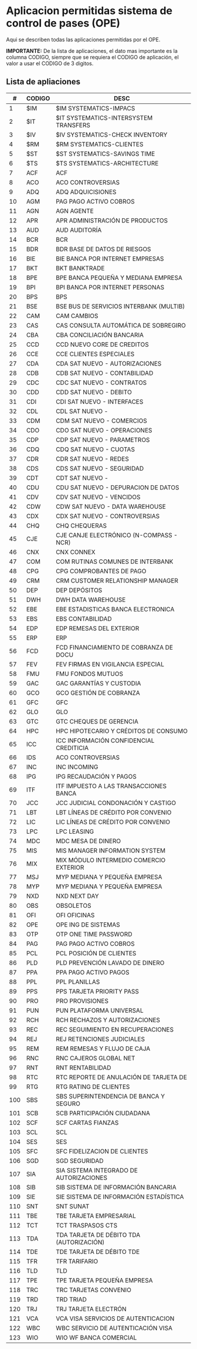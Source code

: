 # Aplicacion permitidas sistema de control de pases (OPE)
Aqui se describen todas las aplicaciones permitidas por el OPE.

<div class="important">
<b>IMPORTANTE:</b>
De la lista de aplicaciones,  el dato mas importante es la columna CODIGO, siempre que se requiera el CODIGO de aplicación, el valor a usar el CODIGO de 3 digitos.
</div>

## Lista de apliaciones
| #   |CODIGO| DESC                                           |
|-----|------|-----------------------------------------------|
| 1   | $IM  | $IM SYSTEMATICS-IMPACS                        |
| 2   | $IT  | $IT SYSTEMATICS-INTERSYSTEM TRANSFERS        |
| 3   | $IV  | $IV SYSTEMATICS-CHECK INVENTORY              |
| 4   | $RM  | $RM SYSTEMATICS-CLIENTES                      |
| 5   | $ST  | $ST SYSTEMATICS-SAVINGS TIME                  |
| 6   | $TS  | $TS SYSTEMATICS-ARCHITECTURE                  |
| 7   | ACF  | ACF                                           |
| 8   | ACO  | ACO CONTROVERSIAS                             |
| 9   | ADQ  | ADQ ADQUICISIONES                             |
| 10  | AGM  | PAG PAGO ACTIVO COBROS                         |
| 11  | AGN  | AGN AGENTE                                    |
| 12  | APR  | APR ADMINISTRACIÓN DE PRODUCTOS               |
| 13  | AUD  | AUD AUDITORÍA                                 |
| 14  | BCR  | BCR                                           |
| 15  | BDR  | BDR BASE DE DATOS DE RIESGOS                  |
| 16  | BIE  | BIE BANCA POR INTERNET EMPRESAS               |
| 17  | BKT  | BKT BANKTRADE                                 |
| 18  | BPE  | BPE BANCA PEQUEÑA Y MEDIANA EMPRESA          |
| 19  | BPI  | BPI BANCA POR INTERNET PERSONAS               |
| 20  | BPS  | BPS                                           |
| 21  | BSE  | BSE BUS DE SERVICIOS INTERBANK (MULTIB)      |
| 22  | CAM  | CAM CAMBIOS                                   |
| 23  | CAS  | CAS CONSULTA AUTOMÁTICA DE SOBREGIRO         |
| 24  | CBA  | CBA CONCILIACIÓN BANCARIA                     |
| 25  | CCD  | CCD NUEVO CORE DE CREDITOS                     |
| 26  | CCE  | CCE CLIENTES ESPECIALES                        |
| 27  | CDA  | CDA SAT NUEVO - AUTORIZACIONES                |
| 28  | CDB  | CDB SAT NUEVO - CONTABILIDAD                  |
| 29  | CDC  | CDC SAT NUEVO - CONTRATOS                      |
| 30  | CDD  | CDD SAT NUEVO - DEBITO                         |
| 31  | CDI  | CDI SAT NUEVO - INTERFACES                     |
| 32  | CDL  | CDL SAT NUEVO -                                |
| 33  | CDM  | CDM SAT NUEVO - COMERCIOS                      |
| 34  | CDO  | CDO SAT NUEVO - OPERACIONES                    |
| 35  | CDP  | CDP SAT NUEVO - PARAMETROS                     |
| 36  | CDQ  | CDQ SAT NUEVO - CUOTAS                          |
| 37  | CDR  | CDR SAT NUEVO - REDES                            |
| 38  | CDS  | CDS SAT NUEVO - SEGURIDAD                        |
| 39  | CDT  | CDT SAT NUEVO -                                  |
| 40  | CDU  | CDU SAT NUEVO - DEPURACION DE DATOS             |
| 41  | CDV  | CDV SAT NUEVO - VENCIDOS                         |
| 42  | CDW  | CDW SAT NUEVO - DATA WAREHOUSE                  |
| 43  | CDX  | CDX SAT NUEVO - CONTROVERSIAS                   |
| 44  | CHQ  | CHQ CHEQUERAS                                   |
| 45  | CJE  | CJE CANJE ELECTRÓNICO (N-COMPASS - NCR)        |
| 46  | CNX  | CNX CONNEX                                      |
| 47  | COM  | COM RUTINAS COMUNES DE INTERBANK               |
| 48  | CPG  | CPG COMPROBANTES DE PAGO                        |
| 49  | CRM  | CRM CUSTOMER RELATIONSHIP MANAGER              |
| 50  | DEP  | DEP DEPÓSITOS                                   |
| 51  | DWH  | DWH DATA WAREHOUSE                              |
| 52  | EBE  | EBE ESTADISTICAS BANCA ELECTRONICA             |
| 53  | EBS  | EBS CONTABILIDAD                                |
| 54  | EDP  | EDP REMESAS DEL EXTERIOR                        |
| 55  | ERP  | ERP                                             |
| 56  | FCD  | FCD FINANCIAMIENTO DE COBRANZA DE DOCU          |
| 57  | FEV  | FEV FIRMAS EN VIGILANCIA ESPECIAL              |
| 58  | FMU  | FMU FONDOS MUTUOS                               |
| 59  | GAC  | GAC GARANTÍAS Y CUSTODIA                        |
| 60  | GCO  | GCO GESTIÓN DE COBRANZA                          |
| 61  | GFC  | GFC                                             |
| 62  | GLO  | GLO                                             |
| 63  | GTC  | GTC CHEQUES DE GERENCIA                           |
| 64  | HPC  | HPC HIPOTECARIO Y CRÉDITOS DE CONSUMO            |
| 65  | ICC  | ICC INFORMACIÓN CONFIDENCIAL CREDITICIA          |
| 66  | IDS  | ACO CONTROVERSIAS                                |
| 67  | INC  | INC INCOMING                                     |
| 68  | IPG  | IPG RECAUDACIÓN Y PAGOS                          |
| 69  | ITF  | ITF IMPUESTO A LAS TRANSACCIONES BANCA           |
| 70  | JCC  | JCC JUDICIAL CONDONACIÓN Y CASTIGO               |
| 71  | LBT  | LBT LÍNEAS DE CRÉDITO POR CONVENIO              |
| 72  | LIC  | LIC LÍNEAS DE CRÉDITO POR CONVENIO              |
| 73  | LPC  | LPC LEASING                                     |
| 74  | MDC  | MDC MESA DE DINERO                               |
| 75  | MIS  | MIS MANAGER INFORMATION SYSTEM                   |
| 76  | MIX  | MIX MÓDULO INTERMEDIO COMERCIO EXTERIOR         |
| 77  | MSJ  | MYP MEDIANA Y PEQUEÑA EMPRESA                    |
| 78  | MYP  | MYP MEDIANA Y PEQUEÑA EMPRESA                    |
| 79  | NXD  | NXD NEXT DAY                                     |
| 80  | OBS  | OBSOLETOS                                       |
| 81  | OFI  | OFI OFICINAS                                     |
| 82  | OPE  | OPE ING DE SISTEMAS                               |
| 83  | OTP  | OTP ONE TIME PASSWORD                             |
| 84  | PAG  | PAG PAGO ACTIVO COBROS                             |
| 85  | PCL  | PCL POSICIÓN DE CLIENTES                           |
| 86  | PLD  | PLD PREVENCIÓN LAVADO DE DINERO                   |
| 87  | PPA  | PPA PAGO ACTIVO PAGOS                              |
| 88  | PPL  | PPL PLANILLAS                                     |
| 89  | PPS  | PPS TARJETA PRIORITY PASS                           |
| 90  | PRO  | PRO PROVISIONES                                   |
| 91  | PUN  | PUN PLATAFORMA UNIVERSAL                            |
| 92  | RCH  | RCH RECHAZOS Y AUTORIZACIONES                      |
| 93  | REC  | REC SEGUIMIENTO EN RECUPERACIONES                   |
| 94  | REJ  | REJ RETENCIONES JUDICIALES                          |
| 95  | REM  | REM REMESAS Y FLUJO DE CAJA                          |
| 96  | RNC  | RNC CAJEROS GLOBAL NET                               |
| 97  | RNT  | RNT RENTABILIDAD                                     |
| 98  | RTC  | RTC REPORTE DE ANULACIÓN DE TARJETA DE               |
| 99  | RTG  | RTG RATING DE CLIENTES                                |
| 100 | SBS  | SBS SUPERINTENDENCIA DE BANCA Y SEGURO               |
| 101 | SCB  | SCB PARTICIPACIÓN CIUDADANA                          |
| 102 | SCF  | SCF CARTAS FIANZAS                                    |
| 103 | SCL  | SCL                                                   |
| 104 | SES  | SES                                                   |
| 105 | SFC  | SFC FIDELIZACION DE CLIENTES                          |
| 106 | SGD  | SGD SEGURIDAD                                         |
| 107 | SIA  | SIA SISTEMA INTEGRADO DE AUTORIZACIONES              |
| 108 | SIB  | SIB SISTEMA DE INFORMACIÓN BANCARIA                  |
| 109 | SIE  | SIE SISTEMA DE INFORMACIÓN ESTADÍSTICA               |
| 110 | SNT  | SNT SUNAT                                            |
| 111 | TBE  | TBE TARJETA EMPRESARIAL                               |
| 112 | TCT  | TCT TRASPASOS CTS                                     |
| 113 | TDA  | TDA TARJETA DE DÉBITO TDA (AUTORIZACIÓN)             |
| 114 | TDE  | TDE TARJETA DE DÉBITO TDE                             |
| 115 | TFR  | TFR TARIFARIO                                         |
| 116 | TLD  | TLD                                                   |
| 117 | TPE  | TPE TARJETA PEQUEÑA EMPRESA                            |
| 118 | TRC  | TRC TARJETAS CONVENIO                                  |
| 119 | TRD  | TRD TRIAD                                             |
| 120 | TRJ  | TRJ TARJETA ELECTRÓN                                    |
| 121 | VCA  | VCA VISA SERVICIOS DE AUTENTICACION                    |
| 122 | WBC  | WBC SERVICIO DE AUTENTICACIÓN VISA                      |
| 123 | WIO  | WIO WF BANCA COMERCIAL                                   |

